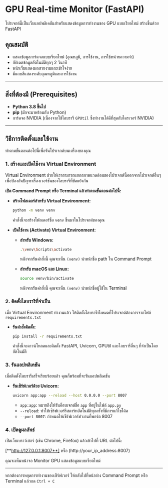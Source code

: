 # GPU Real-time Monitor (FastAPI)

โปรเจกต์นี้เป็นเว็บแอปพลิเคชันสำหรับแสดงข้อมูลการทำงานของ GPU แบบเรียลไทม์ สร้างขึ้นด้วย FastAPI

## คุณสมบัติ
- แสดงข้อมูลการ์ดจอแบบเรียลไทม์ (อุณหภูมิ, การใช้งาน, การใช้หน่วยความจำ)
- อัปเดตข้อมูลอัตโนมัติทุกๆ 2 วินาที
- หน้าเว็บแสดงผลสวยงามและเข้าใจง่าย
- มีแถบสีแสดงระดับอุณหภูมิและการใช้งาน

---

## สิ่งที่ต้องมี (Prerequisites)
- **Python 3.8 ขึ้นไป**
- **pip** (มักจะมาพร้อมกับ Python)
- การ์ดจอ NVIDIA (เนื่องจากใช้ไลบรารี `GPUtil` ซึ่งทำงานได้ดีที่สุดกับไดรเวอร์ NVIDIA)

---

## วิธีการติดตั้งและใช้งาน

ทำตามขั้นตอนต่อไปนี้เพื่อรันโปรเจกต์บนเครื่องของคุณ

### 1. สร้างและเปิดใช้งาน Virtual Environment

Virtual Environment ช่วยให้เราสามารถแยกสภาพแวดล้อมของโปรเจกต์นี้ออกจากโปรเจกต์อื่นๆ เพื่อป้องกันปัญหาเรื่องเวอร์ชันของไลบรารีที่ขัดแย้งกัน

**เปิด Command Prompt หรือ Terminal แล้วทำตามขั้นตอนต่อไปนี้:**

- **สร้างโฟลเดอร์สำหรับ Virtual Environment:**
  ```bash
  python -m venv venv
  ```
  คำสั่งนี้จะสร้างโฟลเดอร์ชื่อ `venv` ขึ้นมาในโปรเจกต์ของคุณ

- **เปิดใช้งาน (Activate) Virtual Environment:**

  - **สำหรับ Windows:**
    ```bash
    .\venv\Scripts\activate
    ```
    หลังจากรันคำสั่งนี้ คุณจะเห็น `(venv)` นำหน้าชื่อ path ใน Command Prompt

  - **สำหรับ macOS และ Linux:**
    ```bash
    source venv/bin/activate
    ```
    หลังจากรันคำสั่งนี้ คุณจะเห็น `(venv)` นำหน้าชื่อผู้ใช้ใน Terminal

### 2. ติดตั้งไลบรารีที่จำเป็น

เมื่อ Virtual Environment ทำงานแล้ว ให้ติดตั้งไลบรารีทั้งหมดที่โปรเจกต์ต้องการจากไฟล์ `requirements.txt`

- **รันคำสั่งติดตั้ง:**
  ```bash
  pip install -r requirements.txt
  ```
  คำสั่งนี้จะดาวน์โหลดและติดตั้ง FastAPI, Uvicorn, GPUtil และไลบรารีอื่นๆ ที่จำเป็นโดยอัตโนมัติ

### 3. รันแอปพลิเคชัน

เมื่อติดตั้งไลบรารีเสร็จเรียบร้อยแล้ว คุณก็พร้อมที่จะรันแอปพลิเคชัน

- **รันเซิร์ฟเวอร์ด้วย Uvicorn:**
  ```bash
  uvicorn app:app --reload --host 0.0.0.0 --port 8007
  ```
  - `app:app`: หมายถึงให้รันอ็อบเจกต์ชื่อ `app` ที่อยู่ในไฟล์ `app.py`
  - `--reload`: ทำให้เซิร์ฟเวอร์รีสตาร์ทอัตโนมัติทุกครั้งที่มีการแก้ไขโค้ด
  - `--port 8007`: กำหนดให้เซิร์ฟเวอร์ทำงานที่พอร์ต 8007

### 4. เปิดดูผลลัพธ์

เปิดเว็บเบราว์เซอร์ (เช่น Chrome, Firefox) แล้วเข้าไปที่ URL ต่อไปนี้:

[**http://127.0.0.1:8007**] หรือ (http://your_ip_address:8007)

คุณจะเห็นหน้าจอ Monitor GPU แสดงข้อมูลแบบเรียลไทม์

---

หากต้องการหยุดการทำงานของเซิร์ฟเวอร์ ให้กลับไปที่หน้าต่าง Command Prompt หรือ Terminal แล้วกด `Ctrl + C`
